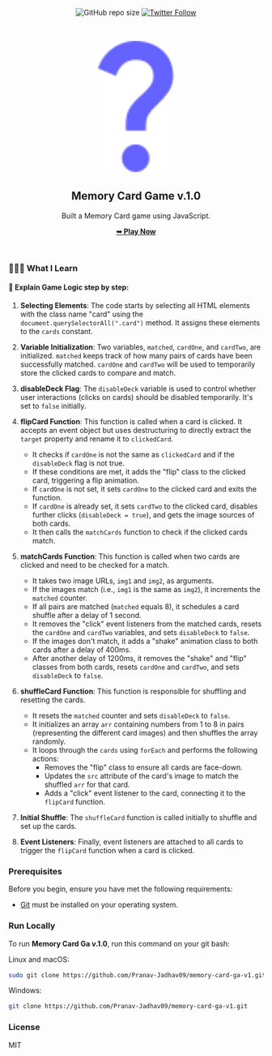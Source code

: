 <div align="center">

![GitHub repo size](https://img.shields.io/github/repo-size/Pranav-Jadhav09/memory-card-game-v1)
[![Twitter Follow](https://img.shields.io/twitter/follow/Pranav_Jadhav09?style=social)](https://twitter.com/Pranav_Jadhav09)

<br />
<br />

<img src="./assets/images/que_icon.svg" style="width: 150px">

<h2 align="center">Memory Card Game v.1.0</h2>
Built a Memory Card game using JavaScript.

<a href="https://memorycard-game-v1-jrpranav.netlify.app/"><strong>➥ Play Now</strong></a>

</div>

<br />

### 🤷🏻‍♂️ What I Learn

#### 🌟 Explain Game Logic step by step:

1. **Selecting Elements**: The code starts by selecting all HTML elements with the class name "card" using the `document.querySelectorAll(".card")` method. It assigns these elements to the `cards` constant.

2. **Variable Initialization**: Two variables, `matched`, `cardOne`, and `cardTwo`, are initialized. `matched` keeps track of how many pairs of cards have been successfully matched. `cardOne` and `cardTwo` will be used to temporarily store the clicked cards to compare and match.

3. **disableDeck Flag**: The `disableDeck` variable is used to control whether user interactions (clicks on cards) should be disabled temporarily. It's set to `false` initially.

4. **flipCard Function**: This function is called when a card is clicked. It accepts an event object but uses destructuring to directly extract the `target` property and rename it to `clickedCard`.

   - It checks if `cardOne` is not the same as `clickedCard` and if the `disableDeck` flag is not true.
   - If these conditions are met, it adds the "flip" class to the clicked card, triggering a flip animation.
   - If `cardOne` is not set, it sets `cardOne` to the clicked card and exits the function.
   - If `cardOne` is already set, it sets `cardTwo` to the clicked card, disables further clicks (`disableDeck = true`), and gets the image sources of both cards.
   - It then calls the `matchCards` function to check if the clicked cards match.

5. **matchCards Function**: This function is called when two cards are clicked and need to be checked for a match.

   - It takes two image URLs, `img1` and `img2`, as arguments.
   - If the images match (i.e., `img1` is the same as `img2`), it increments the `matched` counter.
   - If all pairs are matched (`matched` equals 8), it schedules a card shuffle after a delay of 1 second.
   - It removes the "click" event listeners from the matched cards, resets the `cardOne` and `cardTwo` variables, and sets `disableDeck` to `false`.
   - If the images don't match, it adds a "shake" animation class to both cards after a delay of 400ms.
   - After another delay of 1200ms, it removes the "shake" and "flip" classes from both cards, resets `cardOne` and `cardTwo`, and sets `disableDeck` to `false`.

6. **shuffleCard Function**: This function is responsible for shuffling and resetting the cards.

   - It resets the `matched` counter and sets `disableDeck` to `false`.
   - It initializes an array `arr` containing numbers from 1 to 8 in pairs (representing the different card images) and then shuffles the array randomly.
   - It loops through the `cards` using `forEach` and performs the following actions:
     - Removes the "flip" class to ensure all cards are face-down.
     - Updates the `src` attribute of the card's image to match the shuffled `arr` for that card.
     - Adds a "click" event listener to the card, connecting it to the `flipCard` function.

7. **Initial Shuffle**: The `shuffleCard` function is called initially to shuffle and set up the cards.

8. **Event Listeners**: Finally, event listeners are attached to all cards to trigger the `flipCard` function when a card is clicked.

### Prerequisites

Before you begin, ensure you have met the following requirements:

- [Git](https://git-scm.com/downloads "Download Git") must be installed on your operating system.

### Run Locally

To run **Memory Card Ga v.1.0**, run this command on your git bash:

Linux and macOS:

```bash
sudo git clone https://github.com/Pranav-Jadhav09/memory-card-ga-v1.git
```

Windows:

```bash
git clone https://github.com/Pranav-Jadhav09/memory-card-ga-v1.git
```

### License

MIT
